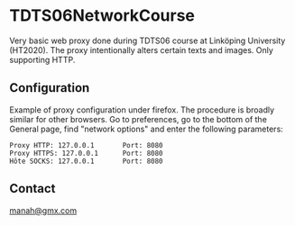 # TDTS06NetworkCourse
Very basic web proxy done during TDTS06 course at Linköping University (HT2020). The proxy intentionally alters certain texts and images. Only supporting HTTP.

## Configuration
Example of proxy configuration under firefox. The procedure is broadly similar for other browsers.
Go to preferences, go to the bottom of the General page, find "network options" and enter the following parameters:
```
Proxy HTTP: 127.0.0.1       Port: 8080
Proxy HTTPS: 127.0.0.1      Port: 8080
Hôte SOCKS: 127.0.0.1       Port: 8080
```

## Contact
manah@gmx.com
